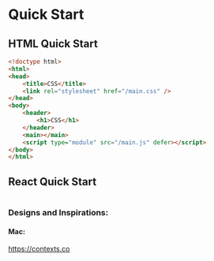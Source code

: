 # Quick Start

## HTML Quick Start

```html
<!doctype html>
<html>
<head>
    <title>CSS</title>
    <link rel="stylesheet" href="/main.css" />
</head>
<body>
    <header>
        <h1>CSS</h1>
    </header>
    <main></main>
    <script type="module" src="/main.js" defer></script>
</body>
</html>
```


## React Quick Start

```
```



### Designs and Inspirations:

#### Mac:
https://contexts.co

